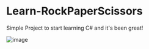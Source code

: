 # Learn-RockPaperScissors
Simple Project to start learning C# and it's been great!

![image](https://user-images.githubusercontent.com/82354360/119024751-a1dd4800-b9cd-11eb-8f2b-b127e4979eef.png)
